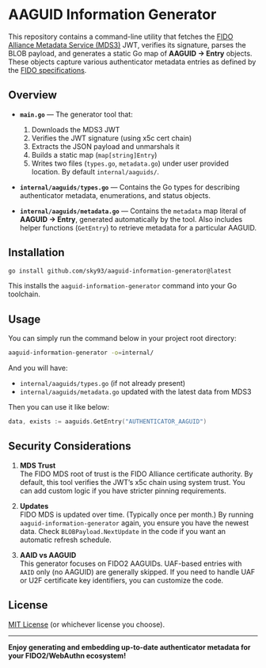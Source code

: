 # AAGUID Information Generator

This repository contains a command-line utility that fetches the [FIDO Alliance Metadata Service (MDS3)](https://mds.fidoalliance.org/) JWT, verifies its signature, parses the BLOB payload, and generates a static Go map of **AAGUID → Entry** objects. These objects capture various authenticator metadata entries as defined by the [FIDO specifications](https://fidoalliance.org/specifications/).

## Overview

- **`main.go`** — The generator tool that:
    1. Downloads the MDS3 JWT
    2. Verifies the JWT signature (using x5c cert chain)
    3. Extracts the JSON payload and unmarshals it
    4. Builds a static map (`map[string]Entry`)
    5. Writes two files (`types.go`, `metadata.go`) under user provided location. By default `internal/aaguids/`.

- **`internal/aaguids/types.go`** — Contains the Go types for describing authenticator metadata, enumerations, and status objects.
- **`internal/aaguids/metadata.go`** — Contains the `metadata` map literal of **AAGUID → Entry**, generated automatically by the tool. Also includes helper functions (`GetEntry`) to retrieve metadata for a particular AAGUID.

## Installation

```bash
go install github.com/sky93/aaguid-information-generator@latest
```

This installs the `aaguid-information-generator` command into your Go toolchain.

## Usage

You can simply run the command below in your project root directory:

```bash
aaguid-information-generator -o=internal/
```

And you will have:

- `internal/aaguids/types.go` (if not already present)
- `internal/aaguids/metadata.go` updated with the latest data from MDS3

Then you can use it like below:

```go
data, exists := aaguids.GetEntry("AUTHENTICATOR_AAGUID")
```

## Security Considerations

1. **MDS Trust**  
   The FIDO MDS root of trust is the FIDO Alliance certificate authority. By default, this tool verifies the JWT’s x5c chain using system trust. You can add custom logic if you have stricter pinning requirements.

2. **Updates**  
   FIDO MDS is updated over time. (Typically once per month.) By running `aaguid-information-generator` again, you ensure you have the newest data. Check `BLOBPayload.NextUpdate` in the code if you want an automatic refresh schedule.

3. **AAID vs AAGUID**  
   This generator focuses on FIDO2 AAGUIDs. UAF-based entries with `AAID` only (no AAGUID) are generally skipped. If you need to handle UAF or U2F certificate key identifiers, you can customize the code.

## License

[MIT License](LICENSE) (or whichever license you choose).

---

**Enjoy generating and embedding up-to-date authenticator metadata for your FIDO2/WebAuthn ecosystem!**